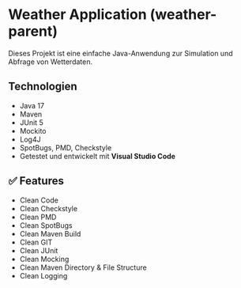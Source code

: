 # Weather Application (weather-parent)

Dieses Projekt ist eine einfache Java-Anwendung zur Simulation und Abfrage von Wetterdaten.

## Technologien

- Java 17  
- Maven  
- JUnit 5  
- Mockito  
- Log4J  
- SpotBugs, PMD, Checkstyle  
- Getestet und entwickelt mit **Visual Studio Code**


## ✅ Features
- Clean Code
- Clean Checkstyle
- Clean PMD
- Clean SpotBugs
- Clean Maven Build
- Clean GIT
- Clean JUnit
- Clean Mocking
- Clean Maven Directory & File Structure
- Clean Logging
